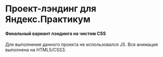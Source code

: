 # Проект-лэндинг для Яндекс.Практикум

#### Финальный вариант лэндинга на чистом CSS

Для выполнения данного проекта не использовался JS. Вся анимация выполнена на HTML5/CSS3.


